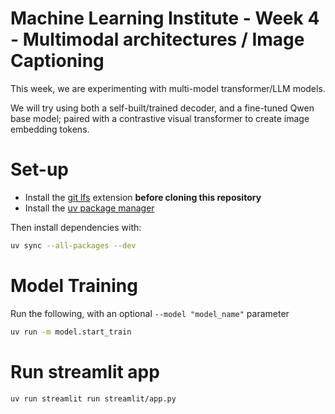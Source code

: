 # Machine Learning Institute - Week 4 - Multimodal architectures / Image Captioning

This week, we are experimenting with multi-model transformer/LLM models.

We will try using both a self-built/trained decoder, and a fine-tuned Qwen base model; paired with a contrastive visual transformer to create image embedding tokens.

# Set-up

* Install the [git lfs](https://git-lfs.com/) extension **before cloning this repository**
* Install the [uv package manager](https://docs.astral.sh/uv/getting-started/installation/)

Then install dependencies with:

```bash
uv sync --all-packages --dev
```

# Model Training

Run the following, with an optional `--model "model_name"` parameter

```bash
uv run -m model.start_train
```

# Run streamlit app

```bash
uv run streamlit run streamlit/app.py
```
